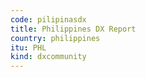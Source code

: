 ```yaml
---
code: pilipinasdx
title: Philippines DX Report
country: philippines
itu: PHL
kind: dxcommunity
---
```

